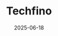 ---  
layout: startup_page  
title: "Techfino"  
id: "techfino.in"  
permalink: "/techfinotechfino.in06182025/"  
website: "https://www.techfino.in/"  
funding_round: ""  
funding_amount: "₹65Cr"  
investors: "Stellaris Venture Partners, Saison Capital"  
about: "Techfino is a Bengaluru-based non-banking financial company (NBFC) focused on providing secured lending to underserved micro, small, and medium enterprises (MSMEs) in India. The company offers loans against property (LAP) and education loans, leveraging a tech-first approach to risk assessment and loan disbursement."  
markets: "Fintech"  
hq: "Bengaluru, Karnataka, India"  
founded_year: "2019"  
linkedin: "https://in.linkedin.com/company/techfinocapital"  
twitter: ""  
instagram: ""  
facebook: ""  
crunchbase: "https://www.crunchbase.com/organization/techfino-capital"  
pitchbook: ""  

date_display: "18-Jun-2025"  
date: "2025-06-18"

# SEO Optimization  
meta_title: "Techfino -  Funding (₹65Cr)"  
meta_description: "Techfino, Techfino is a Bengaluru-based non-banking financial company (NBFC) focused on providing secured lending to underserved micro, small, and medium enterp..."  
meta_keywords: "Techfino, Fintech,  funding"  
canonical_url: "https://startup.projectstartups.com/techfinotechfino.in06182025/"  
---
